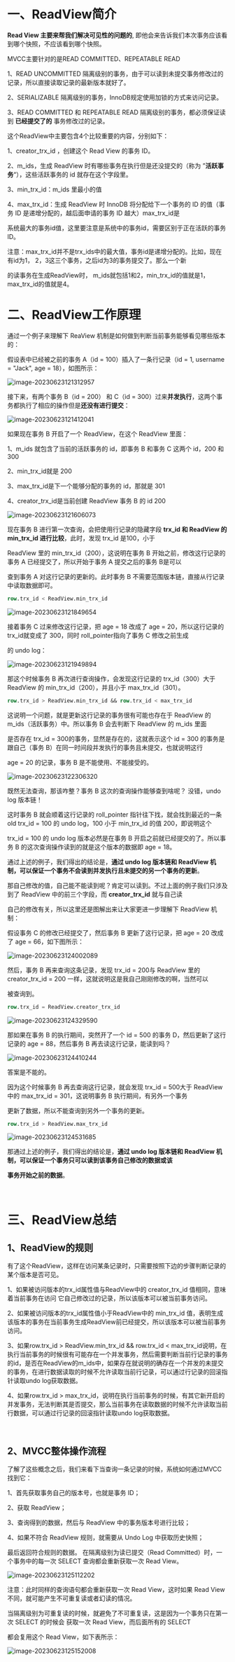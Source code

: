 # 一、ReadView简介

**Read View 主要来帮我们解决可见性的问题的**, 即他会来告诉我们本次事务应该看到哪个快照，不应该看到哪个快照。

MVCC主要针对的是READ COMMITTED、REPEATABLE READ

1、READ UNCOMMITTED 隔离级别的事务，由于可以读到未提交事务修改过的记录，所以直接读取记录的最新版本就好了。

2、SERIALIZABLE 隔离级别的事务，InnoDB规定使用加锁的方式来访问记录。

3、READ COMMITTED 和 REPEATABLE READ 隔离级别的事务，都必须保证读到 **已经提交了的** 事务修改过的记录。



这个ReadView中主要包含4个比较重要的内容，分别如下：

1、creator_trx_id ，创建这个 Read View 的事务 ID。

2、m_ids，生成 ReadView 时有哪些事务在执行但是还没提交的（称为 ”**活跃事务**“），这些活跃事务的 id 就存在这个字段里。

3、min_trx_id：m_ids 里最小的值

4、max_trx_id：生成 ReadView 时 InnoDB 将分配给下一个事务的 ID 的值（事务 ID 是递增分配的，越后面申请的事务 ID 越大）max_trx_id是

系统最大的事务id值，这里要注意是系统中的事务id，需要区别于正在活跃的事务ID。



注意：max_trx_id并不是trx_ids中的最大值，事务id是递增分配的。比如，现在有id为1， 2，3这三个事务，之后id为3的事务提交了。那么一个新

的读事务在生成ReadView时， m_ids就包括1和2，min_trx_id的值就是1，max_trx_id的值就是4。

# 二、ReadView工作原理

通过一个例子来理解下 ReaView 机制是如何做到判断当前事务能够看见哪些版本的：



假设表中已经被之前的事务 A（id = 100）插入了一条行记录（id = 1, username = "Jack", age = 18），如图所示：

![image-20230623121312957](images/image-20230623121312957.png)



接下来，有两个事务 B（id = 200） 和 C（id = 300）过来**并发执行**，这两个事务都执行了相应的操作但是**还没有进行提交**：

![image-20230623121412041](images/image-20230623121412041.png)



如果现在事务 B 开启了一个 ReadView，在这个 ReadView 里面：

1、m_ids 就包含了当前的活跃事务的 id，即事务 B 和事务 C 这两个 id，200 和 300

2、min_trx_id就是 200

3、max_trx_id是下一个能够分配的事务的 id，那就是 301

4、creator_trx_id是当前创建 ReadView 事务 B 的 id 200

![image-20230623121606073](images/image-20230623121606073.png)



现在事务 B 进行第一次查询，会把使用行记录的隐藏字段 **trx_id 和 ReadView 的 min_trx_id 进行比较**，此时，发现 trx_id 是100，小于

ReadView 里的 min_trx_id（200），这说明在事务 B 开始之前，修改这行记录的事务 A 已经提交了，所以开始于事务 A 提交之后的事务 B是可以

查到事务 A 对这行记录的更新的。此时事务 B 不需要范围版本链，直接从行记录中读取数据即可。

```sql
row.trx_id < ReadView.min_trx_id
```

![image-20230623121849654](images/image-20230623121849654.png)



接着事务 C 过来修改这行记录，把 age = 18 改成了 age = 20，所以这行记录的 trx_id就变成了 300，同时 roll_pointer指向了事务 C 修改之前生成

的 undo log：

![image-20230623121949894](images/image-20230623121949894.png)



那这个时候事务 B 再次进行查询操作，会发现这行记录的 trx_id（300）大于 ReadView 的 min_trx_id（200），并且小于 max_trx_id（301）。

```sql
row.trx_id > ReadView.min_trx_id && row.trx_id < max_trx_id
```

这说明一个问题，就是更新这行记录的事务很有可能也存在于 ReadView 的 m_ids（活跃事务）中。所以事务 B 会去判断下 ReadView 的 m_ids 里面

是否存在 trx_id = 300的事务，显然是存在的，这就表示这个 id = 300 的事务是跟自己（事务 B）在同一时间段并发执行的事务且未提交，也就说明这行

age = 20 的记录，事务 B 是不能使用、不能接受的。

![image-20230623122306320](images/image-20230623122306320.png)

既然无法查询，那该咋整？事务 B 这次的查询操作能够查到啥呢？ 没错，undo log 版本链！

这时事务 B 就会顺着这行记录的 roll_pointer 指针往下找，就会找到最近的一条old trx_id = 100 的 undo log，100 小于 min_trx_id 的值 200，即说明这个

trx_id = 100 的 undo log 版本必然是在事务 B 开启之前就已经提交的了。所以事务 B 的这次查询操作读到的就是这个版本的数据即 age = 18。

通过上述的例子，我们得出的结论是，**通过 undo log 版本链和 ReadView 机制，可以保证一个事务不会读到并发执行且未提交的另一个事务的更新**。



那自己修改的值，自己能不能读到呢？肯定可以读到。不过上面的例子我们只涉及到了 ReadView 中的前三个字段，而 **creator_trx_id** 就与自己读

自己的修改有关，所以这里还是图解出来让大家更进一步理解下 ReadView 机制：



假设事务 C 的修改已经提交了，然后事务 B 更新了这行记录，把 age = 20 改成了 age = 66，如下图所示：

![image-20230623124002089](images/image-20230623124002089.png)

然后，事务 B 再来查询这条记录，发现 trx_id = 200与 ReadView 里的 creator_trx_id = 200 一样，这就说明这是我自己刚刚修改的啊，当然可以

被查询到。

```sql
row.trx_id = ReadView.creator_trx_id
```

![image-20230623124329590](images/image-20230623124329590.png)



那如果在事务 B 的执行期间，突然开了一个 id = 500 的事务 D，然后更新了这行记录的 age = 88，然后事务 B 再去读这行记录，能读到吗？

![image-20230623124410244](images/image-20230623124410244.png)

答案是不能的。

因为这个时候事务 B 再去查询这行记录，就会发现 trx_id = 500大于 ReadView 中的 max_trx_id = 301，这说明事务 B 执行期间，有另外一个事务

更新了数据，所以不能查询到另外一个事务的更新。

```sql
row.trx_id > ReadView.max_trx_id
```

![image-20230623124531685](images/image-20230623124531685.png)

那通过上述的例子，我们得出的结论是，**通过 undo log 版本链和 ReadView 机制，可以保证一个事务只可以读到该事务自己修改的数据或该**

**事务开始之前的数据**。

<br/>

# 三、ReadView总结

## 1、ReadView的规则

有了这个ReadView，这样在访问某条记录时，只需要按照下边的步骤判断记录的某个版本是否可见。

1、如果被访问版本的trx_id属性值与ReadView中的 creator_trx_id 值相同，意味着当前事务在访问 它自己修改过的记录，所以该版本可以被当前事务访问。

2、如果被访问版本的trx_id属性值小于ReadView中的 min_trx_id 值，表明生成该版本的事务在当前事务生成ReadView前已经提交，所以该版本可以被当前事务访问。

3、如果row.trx_id > ReadView.min_trx_id && row.trx_id < max_trx_id说明，在执行当前事务的时候很有可能存在一个并发事务，然后需要判断当前行记录的事务的id，是否在ReadView的m_ids中，如果存在就说明的确存在一个并发的未提交的事务，在进行数据读取的时候不允许读取当前行记录，可以通过行记录的回滚指针读取undo log获取数据。

4、如果row.trx_id > max_trx_id，说明在执行当前事务的时候，有其它新开启的并发事务，无法判断其是否提交，那么当前事务在读取数据的时候不允许读取当前行数据，可以通过行记录的回滚指针读取undo log获取数据。

<br/>

## 2、MVCC整体操作流程

了解了这些概念之后，我们来看下当查询一条记录的时候，系统如何通过MVCC找到它：

1、首先获取事务自己的版本号，也就是事务 ID；

2、获取 ReadView；

3、查询得到的数据，然后与 ReadView 中的事务版本号进行比较；

4、如果不符合 ReadView 规则，就需要从 Undo Log 中获取历史快照；

最后返回符合规则的数据。 在隔离级别为读已提交（Read Committed）时，一个事务中的每一次 SELECT 查询都会重新获取一次 Read View。

![image-20230623125112202](images/image-20230623125112202.png)

注意：此时同样的查询语句都会重新获取一次 Read View，这时如果 Read View 不同，就可能产生不可重复读或者幻读的情况。



当隔离级别为可重复读的时候，就避免了不可重复读，这是因为一个事务只在第一次 SELECT 的时候会 获取一次 Read View，而后面所有的 SELECT

都会复用这个 Read View，如下表所示：

![image-20230623125152008](images/image-20230623125152008.png) 












































































































